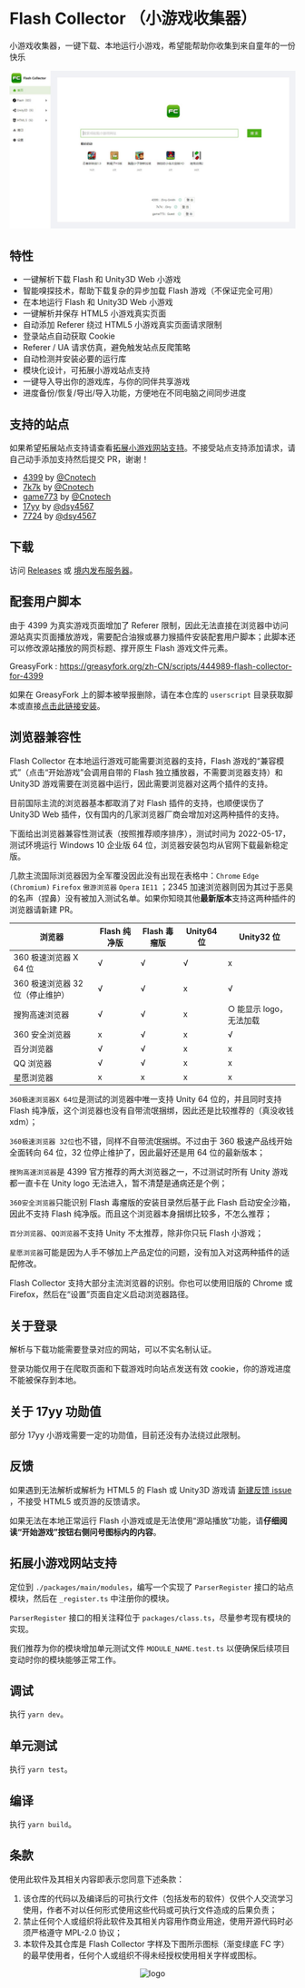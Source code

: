 # Flash Collector （小游戏收集器）

小游戏收集器，一键下载、本地运行小游戏，希望能帮助你收集到来自童年的一份快乐

<img src="img/screenshot.jpg" alt="screenshot"/>

## 特性

-   一键解析下载 Flash 和 Unity3D Web 小游戏
-   智能嗅探技术，帮助下载复杂的异步加载 Flash 游戏（不保证完全可用）
-   在本地运行 Flash 和 Unity3D Web 小游戏
-   一键解析并保存 HTML5 小游戏真实页面
-   自动添加 Referer 绕过 HTML5 小游戏真实页面请求限制
-   登录站点自动获取 Cookie
-   Referer / UA 请求仿真，避免触发站点反爬策略
-   自动检测并安装必要的运行库
-   模块化设计，可拓展小游戏站点支持
-   一键导入导出你的游戏库，与你的同伴共享游戏
-   进度备份/恢复/导出/导入功能，方便地在不同电脑之间同步进度

## 支持的站点

如果希望拓展站点支持请查看[拓展小游戏网站支持](#拓展小游戏网站支持)。不接受站点支持添加请求，请自己动手添加支持然后提交 PR，谢谢！

-   [4399](http://www.4399.com) by [@Cnotech](https://github.com/Cnotech)
-   [7k7k](http://www.7k7k.com) by [@Cnotech](https://github.com/Cnotech)
-   [game773](https://www.game773.com) by [@Cnotech](https://github.com/Cnotech)
-   [17yy](http://www.17yy.com) by [@dsy4567](https://github.com/dsy4567)
-   [7724](https://www.7724.com/new.html) by [@dsy4567](https://github.com/dsy4567)

## 下载

访问 [Releases](https://github.com/Cnotech/flash-collector/releases) 或 [境内发布服务器](https://pineapple.edgeless.top/FC/)。

## 配套用户脚本

由于 4399 为真实游戏页面增加了 Referer 限制，因此无法直接在浏览器中访问源站真实页面播放游戏，需要配合油猴或暴力猴插件安装配套用户脚本；此脚本还可以修改源站播放的网页标题、撑开原生 Flash 游戏文件元素。

GreasyFork : https://greasyfork.org/zh-CN/scripts/444989-flash-collector-for-4399

如果在 GreasyFork 上的脚本被举报删除，请在本仓库的 `userscript`
目录获取脚本或直接[点击此链接安装](https://github.com/Cnotech/flash-collector/raw/master/userscript/flash-collector-script.user.js)。

## 浏览器兼容性

Flash Collector 在本地运行游戏可能需要浏览器的支持，Flash 游戏的“兼容模式”（点击“开始游戏”会调用自带的 Flash 独立播放器，不需要浏览器支持）和 Unity3D 游戏需要在浏览器中运行，因此需要浏览器对这两个插件的支持。

目前国际主流的浏览器基本都取消了对 Flash 插件的支持，也顺便误伤了 Unity3D Web 插件，仅有国内的几家浏览器厂商会增加对这两种插件的支持。

下面给出浏览器兼容性测试表（按照推荐顺序排序），测试时间为 2022-05-17，测试环境运行 Windows 10 企业版 64 位，浏览器安装包均从官网下载最新稳定版。

几款主流国际浏览器因为全军覆没因此没有出现在表格中：`Chrome` `Edge (Chromium)` `Firefox` `傲游浏览器` `Opera` `IE11`
；2345 加速浏览器则因为其过于恶臭的名声（捏鼻）没有被加入测试名单。如果你知晓其他**最新版本**支持这两种插件的浏览器请新建 PR。

| 浏览器                  | Flash 纯净版 | Flash 毒瘤版 | Unity64 位 | Unity32 位       |
|----------------------|-----------|-----------|-----------|-----------------|
| 360 极速浏览器 X 64 位     | √         | √         | √         | x               |
| 360 极速浏览器 32 位（停止维护） | √         | √         | x         | √               |
| 搜狗高速浏览器              | √         | √         | x         | ○ 能显示 logo，无法加载 |
| 360 安全浏览器            | x         | √         | x         | √               |
| 百分浏览器                | √         | √         | x         | x               |
| QQ 浏览器               | √         | √         | x         | x               |
| 星愿浏览器                | x         | x         | x         | x               |

`360极速浏览器X 64位`是测试的浏览器中唯一支持 Unity 64 位的，并且同时支持 Flash 纯净版，这个浏览器也没有自带流氓捆绑，因此还是比较推荐的（真没收钱 xdm）；

`360极速浏览器 32位`也不错，同样不自带流氓捆绑。不过由于 360 极速产品线开始全面转向 64 位，32 位停止维护了，因此最好还是用 64 位的最新版本；

`搜狗高速浏览器`是 4399 官方推荐的两大浏览器之一，不过测试时所有 Unity 游戏都一直卡在 Unity logo 无法进入，暂不清楚是通病还是个例；

`360安全浏览器`只能识别 Flash 毒瘤版的安装目录然后基于此 Flash 启动安全沙箱，因此不支持 Flash 纯净版。而且这个浏览器本身捆绑比较多，不怎么推荐；

`百分浏览器`、`QQ浏览器`不支持 Unity 不太推荐，除非你只玩 Flash 小游戏；

`星愿浏览器`可能是因为人手不够加上产品定位的问题，没有加入对这两种插件的适配修改。

Flash Collector 支持大部分主流浏览器的识别。你也可以使用旧版的 Chrome 或 Firefox，然后在“设置”页面自定义启动浏览器路径。

## 关于登录

解析与下载功能需要登录对应的网站，可以不实名制认证。

登录功能仅用于在爬取页面和下载游戏时向站点发送有效 cookie，你的游戏进度不能被保存到本地。

## 关于 17yy 功勋值

部分 17yy 小游戏需要一定的功勋值，目前还没有办法绕过此限制。

## 反馈

如果遇到无法解析或解析为 HTML5 的 Flash 或 Unity3D
游戏请 [新建反馈 issue](https://github.com/Cnotech/flash-collector/issues/new?assignees=Cnotech&labels=&template=unsolvable.yml&title=%5Bunsolvable%5D%3A+)
，不接受 HTML5
或页游的反馈请求。

如果无法在本地正常运行 Flash 小游戏或是无法使用“源站播放”功能，请**仔细阅读“开始游戏”按钮右侧问号图标内的内容**。

## 拓展小游戏网站支持

定位到 `./packages/main/modules`，编写一个实现了 `ParserRegister` 接口的站点模块，然后在 `_register.ts` 中注册你的模块。

`ParserRegister` 接口的相关注释位于 `packages/class.ts`，尽量参考现有模块的实现。

我们推荐为你的模块增加单元测试文件 `MODULE_NAME.test.ts` 以便确保后续项目变动时你的模块能够正常工作。

## 调试

执行 `yarn dev`。

## 单元测试

执行 `yarn test`。

## 编译

执行 `yarn build`。

## 条款

使用此软件及其相关内容即表示您同意下述条款：

1. 该仓库的代码以及编译后的可执行文件（包括发布的软件）仅供个人交流学习使用，作者不对以任何形式使用这些代码或可执行文件造成的后果负责；
2. 禁止任何个人或组织将此软件及其相关内容用作商业用途，使用开源代码时必须严格遵守 MPL-2.0 协议；
3. 本软件及其仓库是 Flash Collector 字样及下图所示图标（渐变绿底 FC 字）的最早使用者，任何个人或组织不得未经授权使用相关字样或图标。

<div align=center>
    <img src="retinue/favicon.ico" alt="logo"/>
</div>
